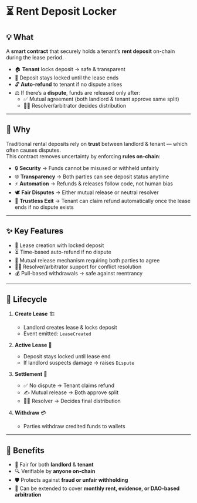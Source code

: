 # ⏳ Rent Deposit Locker

## 💡 What

A **smart contract** that securely holds a tenant’s **rent deposit** on-chain during the lease period.

- 🏠 **Tenant** locks deposit → safe & transparent  
- 📅 Deposit stays locked until the lease ends 
- 🔓 **Auto-refund** to tenant if no dispute arises 
- ⚖️ If there’s a **dispute**, funds are released only after: 
  - ✅ Mutual agreement (both landlord & tenant approve same split)  
  - 👨‍⚖️ Resolver/arbitrator decides distribution 

---

## 🤔 Why

Traditional rental deposits rely on **trust** between landlord & tenant — which often causes disputes.  
This contract removes uncertainty by enforcing **rules on-chain**:

- 🔒 **Security** → Funds cannot be misused or withheld unfairly
- 🌐 **Transparency** → Both parties can see deposit status anytime
- ⚡ **Automation** → Refunds & releases follow code, not human bias
- 🕊️ **Fair Disputes** → Either mutual release or neutral resolver
- 🚪 **Trustless Exit** → Tenant can claim refund automatically once the lease ends if no dispute exists

---

## ✨ Key Features

- 📜 Lease creation with locked deposit
- ⏳ Time-based auto-refund if no dispute
- 🧾 Mutual release mechanism requiring both parties to agree
- 👨‍⚖️ Resolver/arbitrator support for conflict resolution
- 💰 Pull-based withdrawals → safe against reentrancy

---

## 🔄 Lifecycle

1. **Create Lease** 🏗️

   - Landlord creates lease & locks deposit
   - Event emitted: `LeaseCreated`

2. **Active Lease** 📅

   - Deposit stays locked until lease end
   - If landlord suspects damage → raises `Dispute`

3. **Settlement** 🤝

   - ✅ No dispute → Tenant claims refund
   - ✍️ Mutual release → Both approve split
   - 👨‍⚖️ Resolver → Decides final distribution

4. **Withdraw** 💳
   - Parties withdraw credited funds to wallets

---

## 🚀 Benefits

- 🏡 Fair for both **landlord** & **tenant**
- 🔍 Verifiable by **anyone on-chain**
- 🛡️ Protects against **fraud or unfair withholding**
- 🌱 Can be extended to cover **monthly rent, evidence, or DAO-based arbitration**
